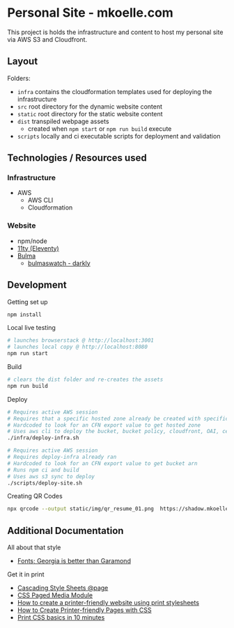 # Personal Site - mkoelle.com

This project is holds the infrastructure and content to host my personal site via AWS S3 and Cloudfront.

## Layout

Folders:

- `infra` contains the cloudformation templates used for deploying the infrastructure
- `src` root directory for the dynamic website content
- `static` root directory for the static website content
- `dist` transpiled webpage assets
  - created when `npm start` or `npm run build` execute
- `scripts` locally and ci executable scripts for deployment and validation

## Technologies / Resources used

### Infrastructure

- AWS
  - AWS CLI
  - Cloudformation

### Website

- npm/node
- [11ty (Eleventy)](https://www.11ty.dev/docs/)
- [Bulma](https://bulma.io/)
  - [bulmaswatch - darkly](https://jenil.github.io/bulmaswatch/darkly/)

## Development

Getting set up

``` bash
npm install
```

Local live testing

``` bash
# launches browserstack @ http://localhost:3001
# launches local copy @ http://localhost:8080
npm run start
```

Build

``` bash
# clears the dist folder and re-creates the assets
npm run build
```

Deploy

``` bash
# Requires active AWS session
# Requires that a specific hosted zone already be created with specific stack outputs
# Hardcoded to look for an CFN export value to get hosted zone
# Uses aws cli to deploy the bucket, bucket policy, cloudfront, OAI, certificate, & associated DNS entry
./infra/deploy-infra.sh
```

``` bash
# Requires active AWS session
# Requires deploy-infra already ran
# Hardcoded to look for an CFN export value to get bucket arn
# Runs npm ci and build
# Uses aws s3 sync to deploy
./scripts/deploy-site.sh
```

Creating QR Codes

``` bash
npx qrcode --output static/img/qr_resume_01.png  https://shadow.mkoelle.com/resume/01
```

## Additional Documentation

All about that style

- [Fonts; Georgia is better than Garamond](https://designforhackers.com/blog/garamond/)

Get it in print

- [Cascading Style Sheets @page](https://developer.mozilla.org/en-US/docs/Web/CSS/@page)
- [CSS Paged Media Module](https://www.w3.org/TR/css-page-3/#cascading-and-page-context)
- [How to create a printer-friendly website using print stylesheets](https://blog.tbhcreative.com/2019/06/website-print-friendly-styling.html)
- [How to Create Printer-friendly Pages with CSS](https://www.sitepoint.com/css-printer-friendly-pages/)
- [Print CSS basics in 10 minutes](https://www.paperplane.app/blog/print-css-basics/)
